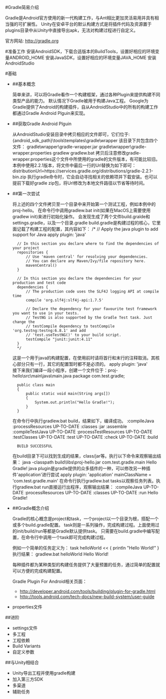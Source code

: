 #Gradle简易介绍

Gradle是Android官方使用的新一代构建工作，与Ant相比更加灵活易用并具有相当强的可扩展性。
Unity在安卓平台的默认构建方式是将插件代码及资源置于plugins目录中从Unity中直接导出apk，无法对构建过程进行自定义。

官方网站:	http://gradle.org

#准备工作
	安装AndroidSDK，下载合适版本的BuildTools，设置好相应的环境变量ANDROID_HOME
	安装JavaSDK，设置好相应的环境变量JAVA_HOME
	安装AndroidStudio

#基础
- ##基本概念
	
	简单来讲，可以将Gradle看作一个构建框架，通过各种Plugin来提供构建不同类型产品的能力。
	默认情况下Gradle被用于构建Java工程。
	Google为Gradle提供了Android的构建插件，自从AndroidStudio中的所有的构建工作都通过Gradle Android Plguin来实现。

- ##获取Gradle Android Plguin
	
	从AndroidStudio安装目录中拷贝相应的文件即可，它们位于:
		{android_sdk_path}\tools\templates\gradle\wrapper
	该目录下共包含四个文件：
		gradle\wrapper\gradle-wrapper.jar
		gradle\wrapper\gradle-wrapper.properties
		gradlew
		gradlew.bat
	拷贝后注意修改gradle-wrapper.properties这个文件中所使用的gradle的文件版本，有可能比较旧。
	本例中使用2.2.1版本，将文件中最后一行的Url替换为如下即可：
		distributionUrl=https\://services.gradle.org/distributions/gradle-2.2.1-bin.zip
	执行gradle命令时，它会自动寻找相关的依赖项并下载安装。也可以提前下载好gradle zip包，将Url修改为本地文件路径以节省等待时间。

- ##第一次尝试
	
	将上述的四个文件拷贝至一个目录中来开始第一个测试工程，例如本例中的proj-hello。
	在命令行中调用gradlew.bat init(如果在MacOS上需要使用gradlew init)来进行初始化操作。
	会发现生成了两个文件build.gralde和settings.gradle，以及一个目录.gradle
	build.gradle是构建过程的核心，它里面记载了构建工程的配置，其内容如下：
		/*
		// Apply the java plugin to add support for Java
		apply plugin: 'java'
		
		// In this section you declare where to find the dependencies of your project
		repositories {
			// Use 'maven central' for resolving your dependencies.
			// You can declare any Maven/Ivy/file repository here.
			mavenCentral()
		}
		
		// In this section you declare the dependencies for your production and test code
		dependencies {
			// The production code uses the SLF4J logging API at compile time
			compile 'org.slf4j:slf4j-api:1.7.5'
		
			// Declare the dependency for your favourite test framework you want to use in your tests.
			// TestNG is also supported by the Gradle Test task. Just change the
			// testCompile dependency to testCompile 'org.testng:testng:6.8.1' and add
			// 'test.useTestNG()' to your build script.
			testCompile "junit:junit:4.11"
		}
		*/
	这是一个用于java的构建配置，在使用前时请将首行和末行的注释取消。其核心部分只有一行，其它的配置暂时都不是必须的。
		apply plugin: 'java'		
	接下来我们编译一段小程序，创建一个文件位于：proj-hello\src\main\java\main.java
		package com.test.gradle;

		public class main
		{
			public static void main(String args[])
			{
				System.out.println("Hello Gradle!");
			}
		}
	在命令行中执行gradlew.bat build，结果如下，编译成功。
		:compileJava
		:processResources UP-TO-DATE
		:classes
		:jar
		:assemble
		:compileTestJava UP-TO-DATE
		:processTestResources UP-TO-DATE
		:testClasses UP-TO-DATE
		:test UP-TO-DATE
		:check UP-TO-DATE
		:build
		
		BUILD SUCCESSFUL
	在build目录下可以找到生成的结果，class/jar等。执行以下命令来观察输出结果：
		java -classpath build\libs\proj-hello.jar com.test.gradle.main
		Hello Gradle!
	java plugin是gradle提供的众多插件的一种，可以修改另一种插件'application'进行尝试
		apply plugin: 'application'
		mainClassName = 'com.test.gradle.main'
	在命令行执行gradlew.bat tasks以观察任务列表。执行gradlew.bat run直接运行出程序，观察输出结果：
		:compileJava UP-TO-DATE
		:processResources UP-TO-DATE
		:classes UP-TO-DATE
		:run
		Hello Gradle!
	
- ##Gradle概念介绍

	Gradle的核心概念是project和task，一个project以一个目录为根，搭配一个或多个build.gradle配置。
	task则是一系列操作，完成构建过程。上面使用过的init/build/run等都是Gradle默认提供task。
	只需要在build.gradle中编写配置，在命令行中调用一个task即可完成构建过程。
	
	例如一个简单的任务定义为：
		task helloWorld << {
   			println "Hello World!"
		}
	执行结果：
		gradlew.bat helloWorld
		Hello World!
		
	每种插件都为某种类型的构建任务提供了大量预置的任务，通过简单的配置就可以方便的完成构建配置。
	
	Gradle Plugin For Android相关页面：
	- http://developer.android.com/tools/building/plugin-for-gradle.html
	- http://tools.android.com/tech-docs/new-build-system/user-guide
	
- properties文件

##进阶
- settings文件
- 多工程
- 工程依赖
- Build Variants
- 自定义参数

##与Unity相结合
- Unity导出工程并使用gradle构建
- 加入第三方SDK
- 多渠道
- 辅助任务